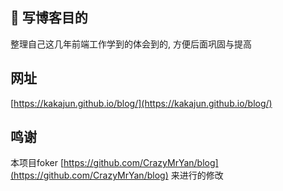 

## 🚀 写博客目的

整理自己这几年前端工作学到的体会到的, 方便后面巩固与提高

## 网址
[https://kakajun.github.io/blog/](https://kakajun.github.io/blog/)

## 鸣谢 
本项目foker [https://github.com/CrazyMrYan/blog](https://github.com/CrazyMrYan/blog)
来进行的修改

